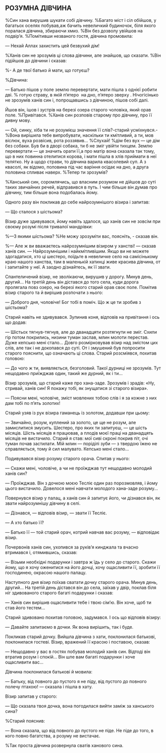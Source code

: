 ## РОЗУМНА ДІВЧИНА

%Син хана вирушив шукати собі дівчину.
%Багато міст і сіл обійшов, у багатьох оселях побував,аж бачить невеличкий будиночок, біля якого поралася дівчина, збираючи хмиз.
%Він без дозволу увійшов на подвір’я.
%Помітивши незваного гостя, дівчина промовила:

— Нехай Аллах захистить цей безвухий дім!

%Ханів син не зрозумів ці слова дівчини, але знайшов, що сказати.
%Він підійшов до дівчини і сказав:

%- А де твої батько й мати, що готуєш?

%Дівчина:

— Батько пішов у поле землю перевертати, мати пішла з однієї робити дві.
% готую страву, в якій п’ятеро  на дно, п’ятеро зверху .
Нічогісінько не зрозумів ханів син і, попрощавшись з дівчиною, пішов собі далі.

Йшов він, ішов і зустрів на березі озера старого чоловіка, який орав поле.
%Привітався.
%Ханів син розповів старому про дівчину, про її дивну мову.

— Ой, синку, хіба ти не розумієш значення її слів?-старий усміхнувся.-
%Вона вирішила тебе випробувати, наскільки ти кмітливий, а ти, мов віслюк, вуха розвісив, рота роззявив...
%Слухай!
%дім без вух — це дім без собаки.
Був би в дворі собака, ти б не зміг увійти тихцем.
Землю перевертати — це значить орати її,а про матір вона сказала так тому, що в них повинна отелитися корова, і мати пішла в хлів приймати в неї телятко.
Ну а щодо страви, то дівчина варила квасолевий суп.
А з квасолі, як відомо, половина під час варіння осідає на дно, а друга половина спливає наверх.
%Тепер ти зрозумів?

%Ханський син, соромлячись, що власним розумом не дійшов до суті таких звичайних речей, відправився в путь.
І чим більше він думав про дівчину, тим більше вона подобалась йому.

Одного разу він покликав до себе найрозумнішого візира і запитав:

— Що сталося з шістьома?

Візир дуже здивувався, йому навіть здалося, що ханів син не зовсім при своєму розумі після тривалої мандрівки:

%—З якими шістьома?
%Не можу зрозуміти вас, поясніть, - сказав він.

%— Але ж ви вважаєтесь найрозумнішим візиром у ханстві! — сказав ханів син. — Найрозумнішим і найкмітливішим.
Якщо ви не можете здогадатися, хто ці шестеро, поїдьте в невеличке село на самісінькому краю нашого ханства, там в маленькій хатинці живе красива дівчина, от і запитайте у неї.
А заодно дізнайтесь, як її звати.

Спантеличений візир, не зволікаючи, вирушив у дорогу.
Минув день, другий...
На третій день він дістався до того села, куди дорога пролягала повз озеро, на березі якого старий орав своє поле.
Помітив візир старого та й вирішив розпочати з нього:

— Доброго дня, чоловіче!
Бог тобі в поміч.
Що ж це ти зробив з шістьома?

Старий навіть не здивувався.
Зупинив коня, відповів на привітання і ось що додав:

— Шістьох тягнув-тягнув, але до дванадцяти розтягнути не зміг.
Схили гір потом покрились, низини туман заслав, млин молоти перестав.
Дуже кепсько мені стало...
Довго розмірковував візир над змістом цих слів, але так і не докопався до суті.
От і змушений був попросити старого пояснити, що означають ці слова.
Старий розсміявся, похитав головою:

— До чого ж ти, виявляється, безголовий.
Такої дурниці не зрозумів.
Тут нещодавно приїжджав один, такий же дурний, як і ти...

Візир зрозумів, що старий каже про хана-заде.
Зрозумів і зрадів: «Ну, стривай, ханів син!
Я покажу тобі, як знущатися зі старого візира».

— Поясни мені, чоловіче, зміст мовлених тобою слів і я за кожне з них дам тобі по п’ять золотих!

Старий узяв із рук візира гаманець із золотом, додавши при цьому:

— Звичайно, розум, куплений за золото, це ще не розум, але замислитися змусить.
Шестеро, про яких ти запитуєш, — це шість місяців.
Шість місяців я працював, а плодів моєї праці на дванадцять місяців не вистачило.
Старий я став: мої сиві скроні покрив піт, очі туман почав застилати.
Мій млин — поріділі зуби — з твердою їжею не справляється, тому й сил малувато.
Кепсько мені стало...

Подивувався візир розуму старого орача.
Спитав у нього:

— Скажи мені, чоловіче, а чи не проїжджав тут нещодавно молодий ханів син?

— Проїжджав.
Він з дочкою моєю Тесліє один раз порозмовляв, і йому цього вистачило.
Довелося мені навчати молодого хана-заде розуму...

Повернувся візир у палац, а ханів син й запитує його, чи дізнався він, як звати найрозумнішу дівчину в селі.

— Дізнався, — відповів візир, — звати її Тесліє.

— А хто батько її?

— Батько її — той старий орач, котрий навчав вас розуму, — відповідає візир.

Почервонів ханів син, ухопився за руків’я кинджала та вчасно втримався і, отямившись, сказав:

— Візьми необхідні подарунки і завтра ж їдь у село до старого.
Скажи йому, що я хочу оженитися на його дочці, хочу ощасливити її, зробити її господинею, окрасою нашого палацу.

Наступного дня візир поїхав сватати дочку старого орача.
Минув день, другий...
На третій день дістався він до села, заїхав у двір, поклав біля ніг здивованого старого багаті подарунки і сказав:

— Ханів син вирішив ощасливити тебе і твою сім’ю.
Він хоче, щоб ти став його тестем...

Старий здивовано похитав головою, задумався.
І ось що відповів візиру:

— Давайте запитаємо в дочки.
Як вона вирішить, так і буде.

Покликав старий дочку.
Вийшла дівчина з хати, поклонилася батькові, поклонилася гостеві.
Візир, вражений її красою і поставою, сказав:

— Нещодавно у вас в гостях побував молодий ханів син.
Відтоді він втратив розум і спокій...
Він шле вам багаті подарунки і хоче ощасливити вас...




Дівчина поклонилася батькові й мовила:

— Батьку, від повного до пустого я не піду, від пустого до повного полечу птахою! — сказала і пішла в хату.

Візир запитав у старого:

— Що сказала твоя дочка, вона погодилася вийти заміж за ханського сина?

%Старий пояснив:

— Вона сказала, що від повного до пустого не піде.
Не піде до того, в кого повно багатства, а розуму не вистачає.

%Так проста дівчина розвернула сватів ханового сина.
